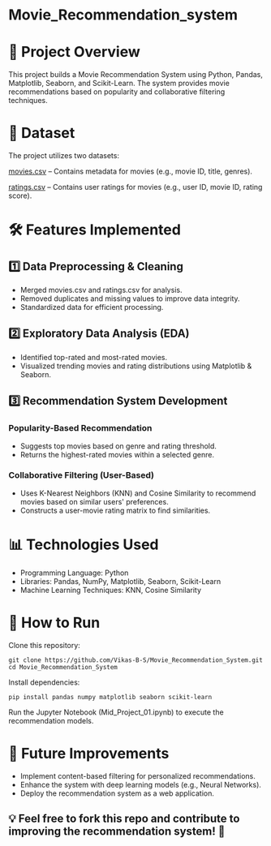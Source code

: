 # Movie_Recommendation_system

# 📌 Project Overview

This project builds a Movie Recommendation System using Python, Pandas, Matplotlib, Seaborn, and Scikit-Learn. The system provides movie recommendations based on popularity and collaborative filtering techniques.

# 📂 Dataset

The project utilizes two datasets:

[movies.csv](https://github.com/Vikas-B-S/Movie_Recommendation_System/blob/main/movies.csv) – Contains metadata for movies (e.g., movie ID, title, genres).

[ratings.csv](https://github.com/Vikas-B-S/Movie_Recommendation_System/blob/main/ratings.csv) – Contains user ratings for movies (e.g., user ID, movie ID, rating score).

# 🛠️ Features Implemented

## 1️⃣ Data Preprocessing & Cleaning

- Merged movies.csv and ratings.csv for analysis.
- Removed duplicates and missing values to improve data integrity.
- Standardized data for efficient processing.

## 2️⃣ Exploratory Data Analysis (EDA)

- Identified top-rated and most-rated movies.
- Visualized trending movies and rating distributions using Matplotlib & Seaborn.

## 3️⃣ Recommendation System Development

### Popularity-Based Recommendation

- Suggests top movies based on genre and rating threshold.
- Returns the highest-rated movies within a selected genre.

### Collaborative Filtering (User-Based)

- Uses K-Nearest Neighbors (KNN) and Cosine Similarity to recommend movies based on similar users' preferences.
- Constructs a user-movie rating matrix to find similarities.

# 📊 Technologies Used

- Programming Language: Python
- Libraries: Pandas, NumPy, Matplotlib, Seaborn, Scikit-Learn
- Machine Learning Techniques: KNN, Cosine Similarity

# 🚀 How to Run

Clone this repository:
```
git clone https://github.com/Vikas-B-S/Movie_Recommendation_System.git
cd Movie_Recommendation_System
```
Install dependencies:
```
pip install pandas numpy matplotlib seaborn scikit-learn
```
Run the Jupyter Notebook (Mid_Project_01.ipynb) to execute the recommendation models.

# 📌 Future Improvements

- Implement content-based filtering for personalized recommendations.
- Enhance the system with deep learning models (e.g., Neural Networks).
- Deploy the recommendation system as a web application.

## 💡 Feel free to fork this repo and contribute to improving the recommendation system! 🚀
